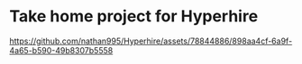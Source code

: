 # Take home project for Hyperhire

https://github.com/nathan995/Hyperhire/assets/78844886/898aa4cf-6a9f-4a65-b590-49b8307b5558

